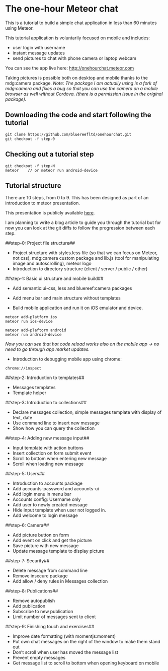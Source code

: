 # The one-hour Meteor chat
This is a tutorial to build a simple chat application in less than 60 minutes using Meteor.

This tutorial application is voluntarily focused on mobile and includes:
- user login with username
- instant message updates
- send pictures to chat with phone camera or laptop webcam

You can see the app live here:
http://onehourchat.meteor.com

Taking pictures is possible both on desktop and mobile thanks to the mdg:camera package.
*Note: The package I am actually using is a fork of mdg:camera and fixes a bug so that you can use the camera on a mobile browser as well without Cordova.
(there is a permission issue in the original package).*

## Downloading the code and start following the tutorial

```
git clone https://github.com/bluereefltd/onehourchat.git
git checkout -f step-0
```

## Checking out a tutorial step
```
git checkout -f step-N
meteor    // or meteor run android-device
```

## Tutorial structure

There are 10 steps, from 0 to 9.
This has been designed as part of an introduction to meteor presentation.

This presentation is publicly available [here](http://blue-reef.net/presentations/meteor-introduction/index.html).

I am planning to write a blog article to guide you through the tutorial but for now you can look at the git diffs to follow the progression between each step.

##step-0: Project file structure##

- Project structure with styles.less file (so that we can focus on Meteor, not css), mdg:camera custom package and lib.js (tool for manipulating image and autoscrolling), meteor logo
- Introduction to directory structure (client / server / public / other)

##step-1: Basic ui structure and mobile build##

- Add semantic:ui-css, less and bluereef:camera packages
- Add menu bar and main structure without templates

- Build mobile application and run it on iOS emulator and device.

```
meteor add-platform ios
meteor run ios-device

meteor add-plaftorm android
meteor run android-device
```
*Now you can see that hot code reload works also on the mobile app -> no need to go through app market updates.*
- Introduction to debugging mobile app using chrome:
```
chrome://inspect
```

##step-2: Introduction to templates##
- Messages templates
- Template helper

##step-3: Introduction to collections##
- Declare messages collection, simple messages template with display of text, date
- Use command line to insert new message
- Show how you can query the collection

##step-4: Adding new message input##
- Input template with action buttons
- Insert collection on form submit event
- Scroll to bottom when entering new message
- Scroll when loading new message

##step-5: Users##
- Introduction to accounts package
- Add accounts-password and accounts-ui
- Add login menu in menu bar
- Accounts config: Username only
- Add user to newly created message
- Hide input template when user not logged in.
- Add welcome to login message

##step-6: Camera##
- Add picture button on form
- Add event on click and get the picture
- Save picture with new message
- Update message template to display picture

##step-7: Security##
- Delete message from command line
- Remove insecure package
- Add allow / deny rules in Messages collection

##step-8: Publications##
- Remove autopublish
- Add publication
- Subscribe to new publication
- Limit number of messages sent to client

##step-9: Finishing touch and exercises##
- Improve date formatting (with momentjs:moment)
- Put own chat messages on the right of the window to make them stand out
- Don’t scroll when user has moved the message list
- Prevent empty messages
- Get message list to scroll to bottom when opening keyboard on mobile


